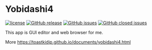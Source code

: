 Yobidashi4
====

[![license](https://img.shields.io/github/license/toastkidjp/Yobidashi4.svg)](./LICENSE)
[![GitHub release](https://img.shields.io/github/release/toastkidjp/Yobidashi4.svg)](https://github.com/toastkidjp/Yobidashi4/releases)
[![GitHub issues](https://img.shields.io/github/issues/toastkidjp/Yobidashi4.svg)](https://github.com/toastkidjp/Yobidashi4/issues)
[![GitHub closed issues](https://img.shields.io/github/issues-closed/toastkidjp/Yobidashi4.svg)](https://github.com/toastkidjp/Yobidashi4/issues?q=is%3Aissue+is%3Aclosed)


This app is GUI editor and web browser for me.

More
https://toastkidjp.github.io/documents/yobidashi4.html
